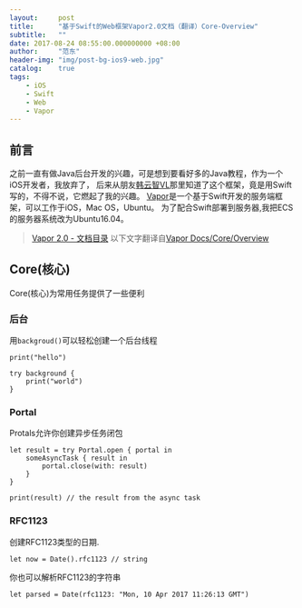 ```yaml
---
layout:     post
title:      "基于Swift的Web框架Vapor2.0文档（翻译）Core-Overview"
subtitle:   ""
date: 2017-08-24 08:55:00.000000000 +08:00
author:     "范东"
header-img: "img/post-bg-ios9-web.jpg"
catalog:    true
tags:
    - iOS
    - Swift
    - Web
    - Vapor
---
```

## 前言
之前一直有做Java后台开发的兴趣，可是想到要看好多的Java教程，作为一个iOS开发者，我放弃了，
后来从朋友[韩云智VL](http://www.jianshu.com/u/92f7630a351b)那里知道了这个框架，竟是用Swift写的，不得不说，它燃起了我的兴趣。
[Vapor](http://vapor.codes)是一个基于Swift开发的服务端框架，可以工作于iOS，Mac OS，Ubuntu。
为了配合Swift部署到服务器,我把ECS的服务器系统改为Ubuntu16.04。
> [Vapor 2.0 - 文档目录](https://github.com/fandongtongxue/VaporDoc/blob/master/README.md)
> 以下文字翻译自[Vapor Docs/Core/Overview](https://docs.vapor.codes/2.0/core/overview/)

## Core(核心)
Core(核心)为常用任务提供了一些便利
### 后台
用`backgroud()`可以轻松创建一个后台线程

```
print("hello")

try background {
    print("world")  
}
```
### Portal
Protals允许你创建异步任务闭包

```
let result = try Portal.open { portal in
    someAsyncTask { result in
        portal.close(with: result)
    }
}

print(result) // the result from the async task
```
### RFC1123
创建RFC1123类型的日期.

```
let now = Date().rfc1123 // string 
```
你也可以解析RFC1123的字符串

```
let parsed = Date(rfc1123: "Mon, 10 Apr 2017 11:26:13 GMT")
```
